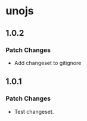 # unojs

## 1.0.2

### Patch Changes

- Add changeset to gitignore

## 1.0.1

### Patch Changes

- Test changeset.
